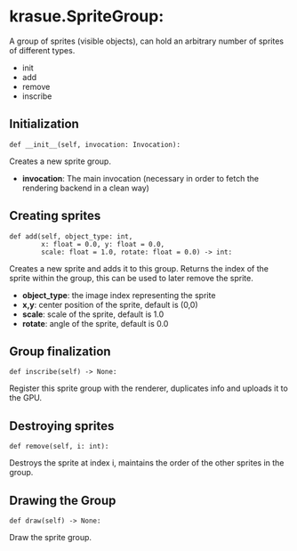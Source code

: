 # krasue.SpriteGroup:
A group of sprites (visible objects), can hold an arbitrary number of sprites of different types.

* init
* add
* remove
* inscribe

## Initialization
```
def __init__(self, invocation: Invocation):
```
Creates a new sprite group.

* **invocation**: The main invocation (necessary in order to fetch the rendering backend in a clean way)

## Creating sprites
```
def add(self, object_type: int, 
        x: float = 0.0, y: float = 0.0, 
        scale: float = 1.0, rotate: float = 0.0) -> int:
```
Creates a new sprite and adds it to this group. Returns the index of the sprite within the group, this can be used to later remove the sprite.

* **object_type**: the image index representing the sprite
* **x,y**: center position of the sprite, default is (0,0)
* **scale**: scale of the sprite, default is 1.0
* **rotate**: angle of the sprite, default is 0.0

## Group finalization
```
def inscribe(self) -> None:
```
Register this sprite group with the renderer, duplicates info and uploads it to the GPU.
            
## Destroying sprites
```
def remove(self, i: int):
```
Destroys the sprite at index i, maintains the order of the other sprites in the group.

## Drawing the Group
```
def draw(self) -> None:
```
Draw the sprite group.